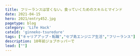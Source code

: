 ```yaml
---
title: フリーランスは甘くない。食っていくためのスキルとマインド
date: 2021-04-15
hero: 2021/entry452.jpg
pagetype: blog
category: 'Life Hack'
cateId: 'ginneko-tsuredure'
tags: ["キャリアアップ・転職","セブ島エンジニア生活","フリーランス"]
description: 10年前ジョブホッパーで
lead: [""]
---
```

##
